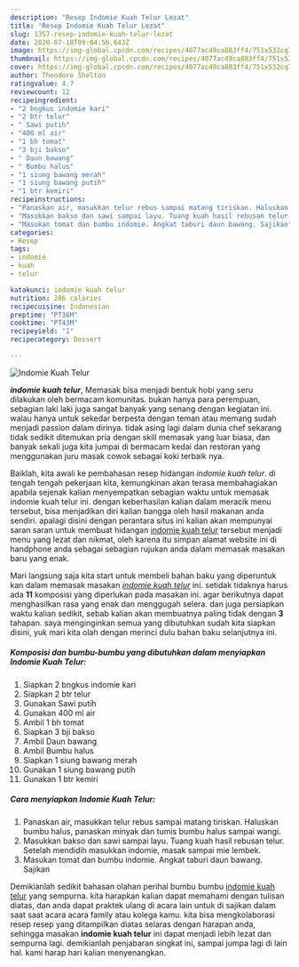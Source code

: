 ```yaml
---
description: "Resep Indomie Kuah Telur Lezat"
title: "Resep Indomie Kuah Telur Lezat"
slug: 1357-resep-indomie-kuah-telur-lezat
date: 2020-07-18T09:04:56.643Z
image: https://img-global.cpcdn.com/recipes/4077ac49ca883ff4/751x532cq70/indomie-kuah-telur-foto-resep-utama.jpg
thumbnail: https://img-global.cpcdn.com/recipes/4077ac49ca883ff4/751x532cq70/indomie-kuah-telur-foto-resep-utama.jpg
cover: https://img-global.cpcdn.com/recipes/4077ac49ca883ff4/751x532cq70/indomie-kuah-telur-foto-resep-utama.jpg
author: Theodore Shelton
ratingvalue: 4.7
reviewcount: 12
recipeingredient:
- "2 bngkus indomie kari"
- "2 btr telur"
- " Sawi putih"
- "400 ml air"
- "1 bh tomat"
- "3 bji bakso"
- " Daun bawang"
- " Bumbu halus"
- "1 siung bawang merah"
- "1 siung bawang putih"
- "1 btr kemiri"
recipeinstructions:
- "Panaskan air, masukkan telur rebus sampai matang tiriskan. Haluskan bumbu halus, panaskan minyak dan tumis bumbu halus sampai wangi."
- "Masukkan bakso dan sawi sampai layu. Tuang kuah hasil rebusan telur. Setelah mendidih masukkan indomie, masak sampai mie lembek."
- "Masukan tomat dan bumbu indomie. Angkat taburi daun bawang. Sajikan"
categories:
- Resep
tags:
- indomie
- kuah
- telur

katakunci: indomie kuah telur 
nutrition: 286 calories
recipecuisine: Indonesian
preptime: "PT36M"
cooktime: "PT43M"
recipeyield: "1"
recipecategory: Dessert

---
```



![Indomie Kuah Telur](https://img-global.cpcdn.com/recipes/4077ac49ca883ff4/751x532cq70/indomie-kuah-telur-foto-resep-utama.jpg)

<b><i>indomie kuah telur</i></b>, Memasak bisa menjadi bentuk hobi yang seru dilakukan oleh bermacam komunitas. bukan hanya para perempuan, sebagian laki laki juga sangat banyak yang senang dengan kegiatan ini. walau hanya untuk sekedar berpesta dengan teman atau memang sudah menjadi passion dalam dirinya. tidak asing lagi dalam dunia chef sekarang tidak sedikit ditemukan pria dengan skill memasak yang luar biasa, dan banyak sekali juga kita jumpai di bermacam kedai dan restoran yang menggunakan juru masak cowok sebagai koki terbaik nya.

Baiklah, kita awali ke pembahasan resep hidangan <i>indomie kuah telur</i>. di tengah tengah pekerjaan kita, kemungkinan akan terasa membahagiakan apabila sejenak kalian menyempatkan sebagian waktu untuk memasak indomie kuah telur ini. dengan keberhasilan kalian dalam meracik menu tersebut, bisa menjadikan diri kalian bangga oleh hasil makanan anda sendiri. apalagi disini dengan perantara situs ini kalian akan mempunyai saran saran untuk membuat hidangan <u>indomie kuah telur</u> tersebut menjadi menu yang lezat dan nikmat, oleh karena itu simpan alamat website ini di handphone anda sebagai sebagian rujukan anda dalam memasak masakan baru yang enak.




Mari langsung saja kita start untuk membeli bahan baku yang diperuntuk kan dalam memasak masakan <u><i>indomie kuah telur</i></u> ini. setidak tidaknya harus ada <b>11</b> komposisi yang diperlukan pada masakan ini. agar berikutnya dapat menghasilkan rasa yang enak dan menggugah selera. dan juga persiapkan waktu kalian sedikit, sebab kalian akan membuatnya paling tidak dengan <b>3</b> tahapan. saya menginginkan semua yang dibutuhkan sudah kita siapkan disini, yuk mari kita olah dengan merinci dulu bahan baku selanjutnya ini.

<!--inarticleads1-->

##### Komposisi dan bumbu-bumbu yang dibutuhkan dalam menyiapkan Indomie Kuah Telur:

1. Siapkan 2 bngkus indomie kari
1. Siapkan 2 btr telur
1. Gunakan  Sawi putih
1. Gunakan 400 ml air
1. Ambil 1 bh tomat
1. Siapkan 3 bji bakso
1. Ambil  Daun bawang
1. Ambil  Bumbu halus
1. Siapkan 1 siung bawang merah
1. Gunakan 1 siung bawang putih
1. Gunakan 1 btr kemiri




<!--inarticleads2-->

##### Cara menyiapkan Indomie Kuah Telur:

1. Panaskan air, masukkan telur rebus sampai matang tiriskan. Haluskan bumbu halus, panaskan minyak dan tumis bumbu halus sampai wangi.
1. Masukkan bakso dan sawi sampai layu. Tuang kuah hasil rebusan telur. Setelah mendidih masukkan indomie, masak sampai mie lembek.
1. Masukan tomat dan bumbu indomie. Angkat taburi daun bawang. Sajikan




Demikianlah sedikit bahasan olahan perihal bumbu bumbu <u>indomie kuah telur</u> yang sempurna. kita harapkan kalian dapat memahami dengan tulisan diatas, dan anda dapat praktek ulang di acara lain untuk di sajikan dalam saat saat acara acara family atau kolega kamu. kita bisa mengkolaborasi resep resep yang ditampilkan diatas selaras dengan harapan anda, sehingga masakan <b>indomie kuah telur</b> ini dapat menjadi lebih lezat dan sempurna lagi. demikianlah penjabaran singkat ini, sampai jumpa lagi di lain hal. kami harap hari kalian menyenangkan.
